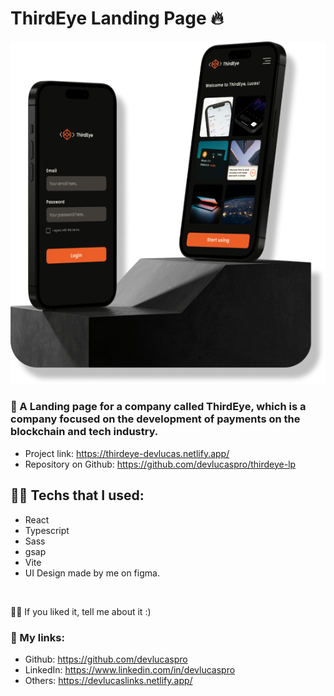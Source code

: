 # ThirdEye Landing Page 🔥

![ThirdEye landing page](./public/assets/thirdeye-moc-platform.png)

### 📖 A Landing page for a company called ThirdEye, which is a company focused on the development of payments on the blockchain and tech industry.

- Project link: https://thirdeye-devlucas.netlify.app/
- Repository on Github: https://github.com/devlucaspro/thirdeye-lp

## 🧑‍💻 Techs that I used:

- React
- Typescript
- Sass
- gsap
- Vite
- UI Design made by me on figma.

<br/>

🧑‍💻 If you liked it, tell me about it :)

### 📲 My links: 
- Github: https://github.com/devlucaspro
- LinkedIn: https://www.linkedin.com/in/devlucaspro
- Others: https://devlucaslinks.netlify.app/